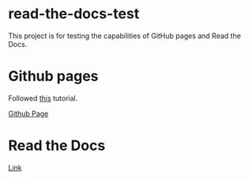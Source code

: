 # read-the-docs-test
This project is for testing the capabilities of GitHub pages and Read the Docs.

# Github pages
Followed [this](https://nicolas-van.github.io/easy-markdown-to-github-pages/) tutorial.

[Github Page](https://juicebyjustin.github.io/read-the-docs-test/)

# Read the Docs
[Link](https://test120393.readthedocs.io/en/latest/)
